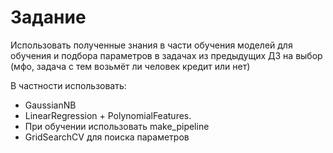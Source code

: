 # Задание

Использовать полученные знания в части обучения моделей для обучения и подбора параметров в задачах из предыдущих ДЗ на выбор (мфо, задача с тем возьмёт ли человек кредит или нет)

В частности использовать:
- GaussianNB
- LinearRegression + PolynomialFeatures.
- При обучении использовать make_pipeline
- GridSearchCV для поиска параметров

